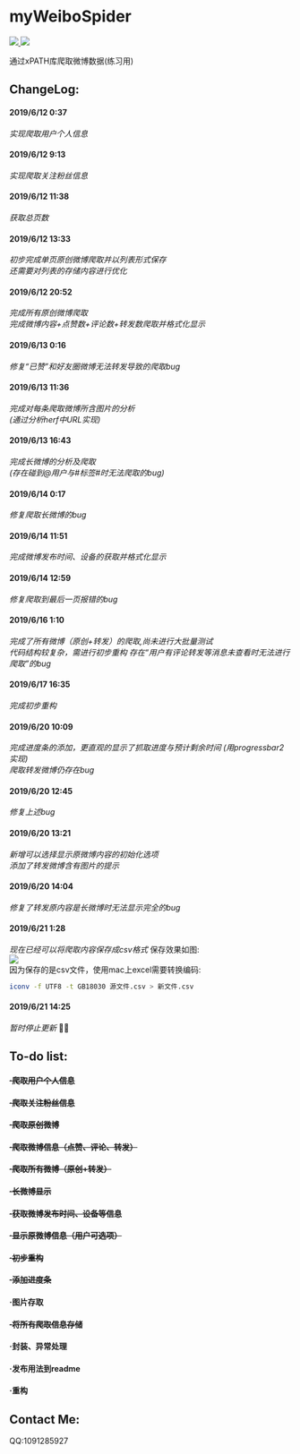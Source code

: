 # myWeiboSpider

<p align="left">
    <a href="https://github.com/python/cpython">
        <img src="https://img.shields.io/badge/Python-3.7-blue.svg">
        </a>
    <a href="https://github.com/alexischiang/myWeiboSpider/stargazers">
        <img src="https://img.shields.io/github/stars/alexischiang/myWeiboSpider.svg?logo=github">
        </a>
</p>
通过xPATH库爬取微博数据(练习用)

## ChangeLog:
#### 2019/6/12 0:37 
*实现爬取用户个人信息*
#### 2019/6/12 9:13
*实现爬取关注粉丝信息*
#### 2019/6/12 11:38
*获取总页数*
#### 2019/6/12 13:33
*初步完成单页原创微博爬取并以列表形式保存*<br>
*还需要对列表的存储内容进行优化*
#### 2019/6/12 20:52
*完成所有原创微博爬取*<br>
*完成微博内容+点赞数+评论数+转发数爬取并格式化显示*
#### 2019/6/13 0:16
*修复“已赞”和好友圈微博无法转发导致的爬取bug*
#### 2019/6/13 11:36
*完成对每条爬取微博所含图片的分析*<br>
*(通过分析herf中URL实现)*
#### 2019/6/13 16:43
*完成长微博的分析及爬取*<br>
*(存在碰到@用户与#标签#时无法爬取的bug)*
#### 2019/6/14 0:17
*修复爬取长微博的bug*
#### 2019/6/14 11:51
*完成微博发布时间、设备的获取并格式化显示*
#### 2019/6/14 12:59
*修复爬取到最后一页报错的bug*
#### 2019/6/16 1:10
*完成了所有微博（原创+转发）的爬取,尚未进行大批量测试*<br>
*代码结构较复杂，需进行初步重构*
*存在“用户有评论转发等消息未查看时无法进行爬取”的bug*
#### 2019/6/17 16:35
*完成初步重构*
#### 2019/6/20 10:09
*完成进度条的添加，更直观的显示了抓取进度与预计剩余时间*
*(用progressbar2实现)*<br>
*爬取转发微博仍存在bug*
#### 2019/6/20 12:45
*修复上述bug*
#### 2019/6/20 13:21
*新增可以选择显示原微博内容的初始化选项*<br>
*添加了转发微博含有图片的提示*
#### 2019/6/20 14:04
*修复了转发原内容是长微博时无法显示完全的bug*
#### 2019/6/21 1:28
*现在已经可以将爬取内容保存成csv格式*
保存效果如图:<br>
<img src='http://kan.027cgb.com/623423/屏幕快照 2019-06-21 下午12-16-45.png'/><br>
因为保存的是csv文件，使用mac上excel需要转换编码:<br>
```bash
iconv -f UTF8 -t GB18030 源文件.csv > 新文件.csv
```
#### 2019/6/21 14:25
*暂时停止更新* 🤣🤣




## To-do list:
#### ~~·爬取用户个人信息~~
#### ~~·爬取关注粉丝信息~~
#### ~~·爬取原创微博~~
#### ~~·爬取微博信息（点赞、评论、转发）~~
#### ~~·爬取所有微博（原创+转发）~~
#### ~~·长微博显示~~
#### ~~·获取微博发布时间、设备等信息~~
#### ~~·显示原微博信息（用户可选项）~~
#### ~~·初步重构~~
#### ~~·添加进度条~~
#### ·图片存取
#### ~~·将所有爬取信息存储~~
#### ·封装、异常处理
#### ·发布用法到readme
#### ·重构

## Contact Me:

QQ:1091285927